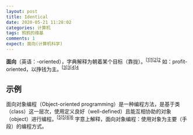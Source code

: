 ```yaml
---
layout: post
title: Identical
date: 2020-05-21 11:28:02
categories: 计算机
tags: 鸦鸦的维基
comments: 1
expect: 面向(计算机科学)
---
```


**面向**（英语：-oriented），字典解释为朝着某个目标（靠拢）。<sup>[[1]][1]</sup><sup>[[2]][2]</sup> 如：profit-oriented，以挣钱为主。<sup>[[3]][3]</sup><sup>[[4]][4]</sup>

## 示例

面向对象编程（Object-oriented programming）是一种编程方法，是基于类（class）这一层次，使用定义良好（well-defined）且能互相协助的对象（object）进行编程。<sup>[[5]][5]</sup><sup>[[6]][6]</sup> 字意上解释，面向对象编程：使用对象为主要（手段）的编程方式。




[1]: https://www.merriam-webster.com/dictionary/oriented	"merriam-webster"
[2]: https://dictionary.cambridge.org/dictionary/english/oriented	"cambridge"
[3]: http://www.businessdictionary.com/definition/profit-orientation.html	"businessdictionary"
[4]: http://www.ichacha.net/profit-oriented.html"cambridge"	"查查字典"
[5]: https://isocpp.org/wiki/faq/big-picture#why-use-oo"	"isocpp.org"
[6]: https://www.oracle.com/java/technologies/oop.html"	"Object-Oriented Programming - oracle"